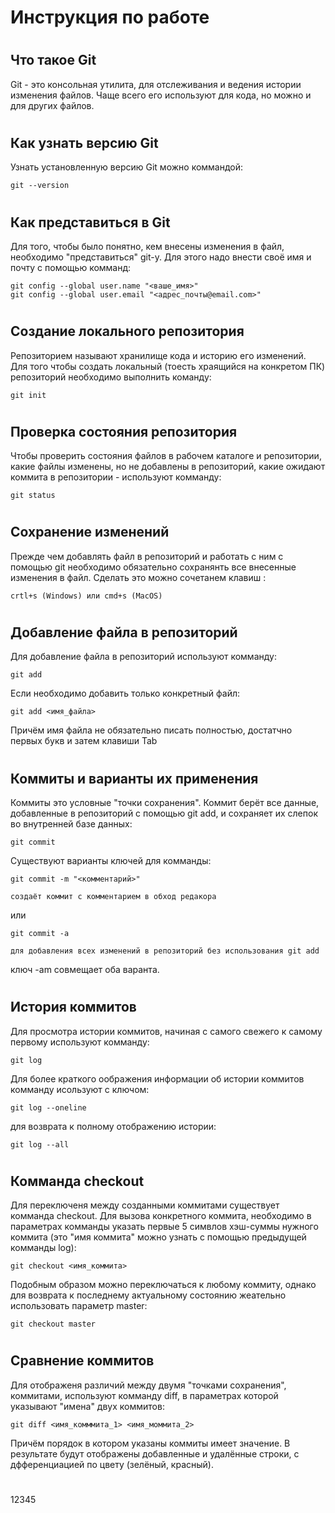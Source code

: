 # **Инструкция по работе**
#
## Что такое Git ##

Git - это консольная утилита, для отслеживания и ведения истории изменения файлов. Чаще всего его используют для кода, но можно и для других файлов.
#
## Как узнать версию Git ##

Узнать установленную версию Git можно коммандой:

    git --version

#
 ## Как представиться в Git

 Для того, чтобы было понятно, кем внесены изменения в файл, необходимо "представиться" git-у. Для этого надо внести своё имя и почту с помощью комманд:

    git config --global user.name "<ваше_имя>"
    git config --global user.email "<адрес_почты@email.com>"


#
## Создание локального репозитория ##

Репозиторием называют хранилище кода и историю его изменений. Для того чтобы создать локальный (тоесть храящийся на конкретом ПК) репозиторий необходимо выполнить команду:

    git init

#
## Проверка состояния репозитория ##

Чтобы проверить состояния файлов в рабочем каталоге и репозитории, какие файлы изменены, но не добавлены в репозиторий, какие ожидают коммита в репозитории - используют комманду:

    git status

#
## Сохранение изменений

Прежде чем добавлять файл в репозиторий и работать с ним с помощью git необходимо обязательно сохранянть все внесенные изменения в файл. Сделать это можно сочетанем клавиш :

    crtl+s (Windows) или cmd+s (MacOS)

#
## Добавление файла в репозиторий

Для добавление файла в репозиторий используют комманду:

    git add

Если необходимо добавить только конкретный файл:

    git add <имя_файла> 

Причём имя файла не обязательно писать полностью, достатчно первых букв и затем клавиши Tab

#
## Коммиты и варианты их применения

Коммиты это условные "точки сохранения". Коммит берёт все данные, добавленные в репозиторий с помощью git add, и сохраняет их слепок во внутренней базе данных: 

    git commit

Существуют варианты ключей для комманды:

    git commit -m "<комментарий>"
    
    создаёт коммит с комментарием в обход редакора
или

    git commit -a

    для добавления всех изменений в репозиторий без использования git add


ключ -am совмещает оба варанта.

#
## История коммитов

Для просмотра истории коммитов, начиная с самого свежего к самому первому используют комманду:

    git log

Для более краткого оображения информации об истории коммитов комманду исользуют с ключом:

    git log --oneline

для возврата к полному отображению истории:

    git log --all

#
## Комманда checkout

Для переключеня между созданными коммитами существует комманда checkout. Для вызова конкретного коммита, необходимо в параметрах комманды указать первые 5 симвлов хэш-суммы нужного коммита (это "имя коммита" можно узнать с помощью предыдущей комманды log):

    git checkout <имя_коммита>

Подобным образом можно переключаться к любому коммиту, однако для возврата к последнему актуальному состоянию жеательно использовать параметр master: 

    git checkout master

#
## Сравнение коммитов

Для отображеня различий между двумя "точками сохранения", коммитами, используют комманду diff, в параметрах которой указывают "имена" двух коммитов:

    git diff <имя_комммита_1> <имя_моммита_2>

Причём порядок в котором указаны коммиты имеет значение. В результате будут отображены добавленные и удалённые строки, с дфференциацией по цвету (зелёный, красный). 



#

12345